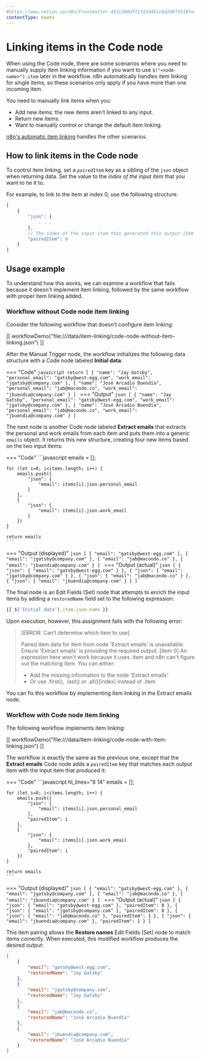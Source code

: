 ```yaml
---
#https://www.notion.so/n8n/Frontmatter-432c2b8dff1f43d4b1c8d20075510fe4
contentType: howto
---
```


<!-- vale off -->

# Linking items in the Code node

When using the Code node, there are some scenarios where you need to manually supply item linking information if you want to use `$("<node-name>").item` later in the workflow. n8n automatically handles item linking for single items, so these scenarios only apply if you have more than one incoming item.

You need to manually link items when you:

* Add new items: the new items aren't linked to any input.
* Return new items.
* Want to manually control or change the default item linking.

[n8n's automatic item linking](/new-data/item-linking/concepts.md) handles the other scenarios.

## How to link items in the Code node

To control item linking, set a `pairedItem` key as a sibling of the `json` object when returning data. Set the value to the *index of the input item* that you want to tie it to.

For example, to link to the item at index 0, use the following structure:

```javascript
[
	{
		"json": {
			. . . 
		},
		// The index of the input item that generated this output item
		"pairedItem": 0
	}
]
```


## Usage example

To understand how this works, we can examine a workflow that fails because it doesn't implement item linking, followed by the same workflow with proper item linking added.

### Workflow without Code node item linking

Consider the following workflow that doesn't configure item linking:

[[ workflowDemo("file:///data/item-linking/code-node-without-item-linking.json") ]]

After the Manual Trigger node, the workflow initializes the following data structure with a Code node labeled **Initial data**:

=== "Code"
	```javascript
	return [
		{
			"name": "Jay Gatsby",
			"personal_email": "gatsby@west-egg.com",
			"work_email": "jgatsby@company.com"
		},
		{
			"name": "José Arcadio Buendía",
			"personal_email": "jab@macondo.co",
			"work_email": "jbuendia@company.com"
		}
	]
	```
=== "Output"
	```json
	[
		{
			"name": "Jay Gatsby",
			"personal_email": "gatsby@west-egg.com",
			"work_email": "jgatsby@company.com"
		},
		{
			"name": "José Arcadio Buendía",
			"personal_email": "jab@macondo.co",
			"work_email": "jbuendia@company.com"
		}
	]
	```

The next node is another Code node labeled **Extract emails** that extracts the personal and work emails from each item and puts them into a generic `emails` object. It returns this new structure, creating four new items based on the two input items:

=== "Code"
	```javascript
	emails = [];

	for (let i=0; i<items.length; i++) {
		emails.push({
			"json": {
				"email": items[i].json.personal_email
			}
		},
		{
			"json": {
				"email": items[i].json.work_email
			}
		})
	}

	return emails
	```
=== "Output (displayed)"
	```json
	[
		{
			"email": "gatsby@west-egg.com"
		},
		{
			"email": "jgatsby@company.com"
		},
		{
			"email": "jab@macondo.co"
		},
		{
			"email": "jbuendia@company.com"
		}
	]
	```
=== "Output (actual)"
	```json
	[
		{
			"json": {
				"email": "gatsby@west-egg.com"
			}
		},
		{
			"json": {
				"email": "jgatsby@company.com"
			}
		},
		{
			"json": {
				"email": "jab@macondo.co"
			}
		},
		{
			"json": {
				"email": "jbuendia@company.com"
			}
		}
	]
	```

The final node is an Edit Fields (Set) node that attempts to enrich the input items by adding a `restoredName` field set to the following expression:

```javascript
{{ $('Initial data').item.json.name }}
```

Upon execution, however, this assignment fails with the following error:

> [ERROR: Can’t determine which item to use]
>
> Paired item data for item from node 'Extract emails' is unavailable. Ensure 'Extract emails' is providing the required output. [item 0]
> An expression here won't work because it uses .item and n8n can't figure out the matching item. You can either:
>
> * Add the missing information to the node 'Extract emails'
> * Or use .first(), .last() or .all()[index] instead of .item

You can fix this workflow by implementing item linking in the Extract emails node.

### Workflow with Code node item linking

The following workflow implements item linking:

[[ workflowDemo("file:///data/item-linking/code-node-with-item-linking.json") ]]

The workflow is exactly the same as the previous one, except that the **Extract emails** Code node adds a `pairedItem` key that matches each output item with the input item that produced it:

=== "Code"
	```javascript hl_lines="8 14"
	emails = [];

	for (let i=0; i<items.length; i++) {
		emails.push({
			"json": {
				"email": items[i].json.personal_email
			},
			"pairedItem": i
		},
		{
			"json": {
				"email": items[i].json.work_email
			},
			"pairedItem": i
		})
	}

	return emails
	```
=== "Output (displayed)"
	```json
	[
		{
			"email": "gatsby@west-egg.com"
		},
		{
			"email": "jgatsby@company.com"
		},
		{
			"email": "jab@macondo.co"
		},
		{
			"email": "jbuendia@company.com"
		}
	]
	```
=== "Output (actual)"
	```json
	[
		{
			"json": {
				"email": "gatsby@west-egg.com"
			},
			"pairedItem": 0
		},
		{
			"json": {
				"email": "jgatsby@company.com"
			},
			"pairedItem": 0
		},
		{
			"json": {
				"email": "jab@macondo.co"
			},
			"pairedItem": 1
		},
		{
			"json": {
				"email": "jbuendia@company.com"
			},
			"pairedItem": 1
		}
	]
	```

This item pairing allows the **Restore names** Edit Fields (Set) node to match items correctly. When executed, this modified workflow produces the desired output:

```json
[
	{
		"email": "gatsby@west-egg.com",
		"restoredName": "Jay Gatsby"
	},
	{
		"email": "jgatsby@company.com",
		"restoredName": "Jay Gatsby"
	},
	{
		"email": "jab@macondo.co",
		"restoredName": "José Arcadio Buendía"
	},
	{
		"email": "jbuendia@company.com",
		"restoredName": "José Arcadio Buendía"
	}
]
```
